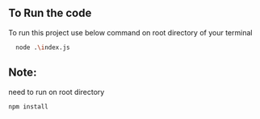 

## To Run the code

To run this project use below command on root directory of your terminal

```bash
  node .\index.js
```

## Note:
need to run on root directory
```bash
npm install
```

